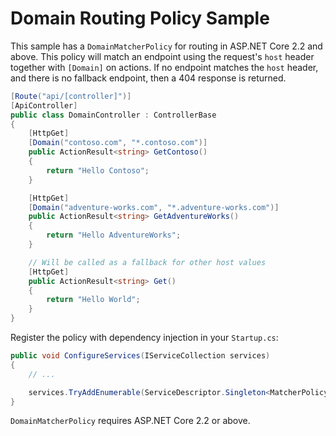 # Domain Routing Policy Sample

This sample has a `DomainMatcherPolicy` for routing in ASP.NET Core 2.2 and above. This policy will match an endpoint using the request's `host` header together with `[Domain]` on actions. If no endpoint matches the `host` header, and there is no fallback endpoint, then a 404 response is returned.

```cs
[Route("api/[controller]")]
[ApiController]
public class DomainController : ControllerBase
{
    [HttpGet]
    [Domain("contoso.com", "*.contoso.com")]
    public ActionResult<string> GetContoso()
    {
        return "Hello Contoso";
    }

    [HttpGet]
    [Domain("adventure-works.com", "*.adventure-works.com")]
    public ActionResult<string> GetAdventureWorks()
    {
        return "Hello AdventureWorks";
    }

    // Will be called as a fallback for other host values
    [HttpGet]
    public ActionResult<string> Get()
    {
        return "Hello World";
    }
}
```

Register the policy with dependency injection in your `Startup.cs`:

```cs
public void ConfigureServices(IServiceCollection services)
{
    // ...

    services.TryAddEnumerable(ServiceDescriptor.Singleton<MatcherPolicy, DomainMatcherPolicy.DomainMatcherPolicy>());
}
```

`DomainMatcherPolicy` requires ASP.NET Core 2.2 or above.